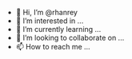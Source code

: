 - 👋 Hi, I’m @rhanrey
- 👀 I’m interested in ...
- 🌱 I’m currently learning ...
- 💞️ I’m looking to collaborate on ...
- 📫 How to reach me ...

<!---
rhanrey/rhanrey is a ✨ special ✨ repository because its `README.md` (this file) appears on your GitHub profile.
You can click the Preview link to take a look at your changes.
--->

